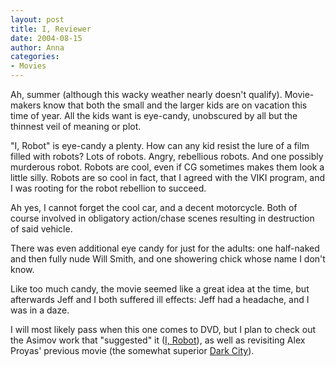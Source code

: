 ```yaml
---
layout: post
title: I, Reviewer
date: 2004-08-15
author: Anna
categories:
- Movies
---
```


<p>Ah, summer (although this wacky weather nearly doesn't qualify).
Movie-makers know that both the small and the larger kids are on
vacation this time of year. All the kids want is eye-candy, unobscured
by all but the thinnest veil of meaning or plot.</p>
<p>"I, Robot" is eye-candy a plenty. How can any kid resist the lure of
a film filled with robots? Lots of robots. Angry, rebellious robots.
And one possibly murderous robot. Robots are cool, even if CG sometimes
makes them look a little silly. Robots are so cool in fact, that I
agreed with the VIKI program, and I was rooting for the robot rebellion
to succeed. </p>
<p>Ah yes, I cannot forget the cool car, and a decent motorcycle. Both
of course involved in obligatory action/chase scenes resulting in
destruction of said vehicle.</p>
<p>There was even additional eye candy for just for the adults: one
half-naked and then fully nude Will Smith, and one showering chick
whose name I don't know.</p>
<p>Like too much candy, the movie seemed like a great idea at the time,
but afterwards Jeff and I both suffered ill effects: Jeff had a
headache, and I was in a daze. </p>
<p>I will most likely pass when this one comes to DVD, but I plan to
check out the Asimov work that "suggested" it (<a
href="http://www.amazon.com/exec/obidos/tg/detail/-/0553294385/qid=1092622837/sr=8-1/ref=pd_ka_1/002-7207703-4918439?v=glance&s=books&n=507846">I, Robot</a>), as well as revisiting Alex Proyas'
previous movie (the somewhat superior <a
href="http://www.imdb.com/title/tt0118929/">Dark City</a>).</p>